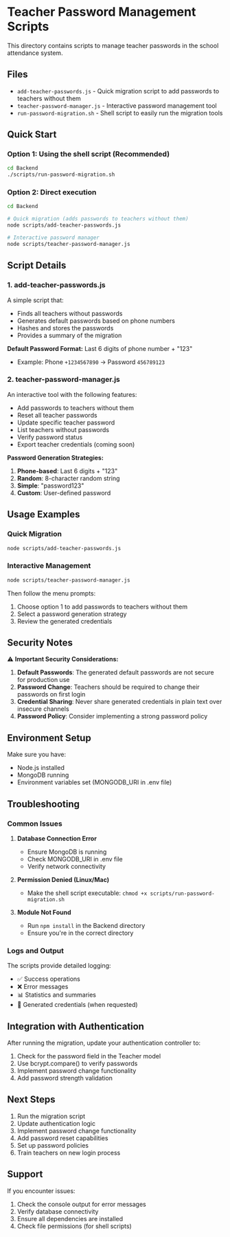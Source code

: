 # Teacher Password Management Scripts

This directory contains scripts to manage teacher passwords in the school attendance system.

## Files

- `add-teacher-passwords.js` - Quick migration script to add passwords to teachers without them
- `teacher-password-manager.js` - Interactive password management tool
- `run-password-migration.sh` - Shell script to easily run the migration tools

## Quick Start

### Option 1: Using the shell script (Recommended)
```bash
cd Backend
./scripts/run-password-migration.sh
```

### Option 2: Direct execution
```bash
cd Backend

# Quick migration (adds passwords to teachers without them)
node scripts/add-teacher-passwords.js

# Interactive password manager
node scripts/teacher-password-manager.js
```

## Script Details

### 1. add-teacher-passwords.js
A simple script that:
- Finds all teachers without passwords
- Generates default passwords based on phone numbers
- Hashes and stores the passwords
- Provides a summary of the migration

**Default Password Format:** Last 6 digits of phone number + "123"
- Example: Phone `+1234567890` → Password `456789123`

### 2. teacher-password-manager.js
An interactive tool with the following features:
- Add passwords to teachers without them
- Reset all teacher passwords
- Update specific teacher password
- List teachers without passwords
- Verify password status
- Export teacher credentials (coming soon)

**Password Generation Strategies:**
1. **Phone-based**: Last 6 digits + "123"
2. **Random**: 8-character random string
3. **Simple**: "password123"
4. **Custom**: User-defined password

## Usage Examples

### Quick Migration
```bash
node scripts/add-teacher-passwords.js
```

### Interactive Management
```bash
node scripts/teacher-password-manager.js
```

Then follow the menu prompts:
1. Choose option 1 to add passwords to teachers without them
2. Select a password generation strategy
3. Review the generated credentials

## Security Notes

⚠️ **Important Security Considerations:**

1. **Default Passwords**: The generated default passwords are not secure for production use
2. **Password Change**: Teachers should be required to change their passwords on first login
3. **Credential Sharing**: Never share generated credentials in plain text over insecure channels
4. **Password Policy**: Consider implementing a strong password policy

## Environment Setup

Make sure you have:
- Node.js installed
- MongoDB running
- Environment variables set (MONGODB_URI in .env file)

## Troubleshooting

### Common Issues

1. **Database Connection Error**
   - Ensure MongoDB is running
   - Check MONGODB_URI in .env file
   - Verify network connectivity

2. **Permission Denied (Linux/Mac)**
   - Make the shell script executable: `chmod +x scripts/run-password-migration.sh`

3. **Module Not Found**
   - Run `npm install` in the Backend directory
   - Ensure you're in the correct directory

### Logs and Output

The scripts provide detailed logging:
- ✅ Success operations
- ❌ Error messages
- 📊 Statistics and summaries
- 🔑 Generated credentials (when requested)

## Integration with Authentication

After running the migration, update your authentication controller to:
1. Check for the password field in the Teacher model
2. Use bcrypt.compare() to verify passwords
3. Implement password change functionality
4. Add password strength validation

## Next Steps

1. Run the migration script
2. Update authentication logic
3. Implement password change functionality
4. Add password reset capabilities
5. Set up password policies
6. Train teachers on new login process

## Support

If you encounter issues:
1. Check the console output for error messages
2. Verify database connectivity
3. Ensure all dependencies are installed
4. Check file permissions (for shell scripts)

